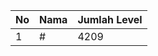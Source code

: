 | No | Nama            | Jumlah Level |
|----|-----------------|--------------|
| 1  | #    |    4209        |
